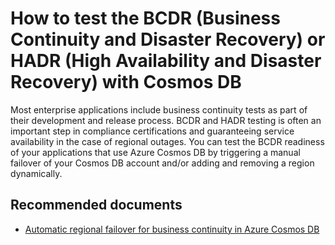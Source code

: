 <properties
	pageTitle="Testing BCDR or HADR with Cosmos DB"
  description="Testing BCDR or HADR with Cosmos DB"
	service="microsoft.documentdb"
	resource="databaseAccounts"
	authors="balaksms"
	displayOrder="80"
	selfHelpType="resource"
	supportTopicIds="32597525"
	resourceTags=""
	productPesIds="15585"
	cloudEnvironments="public"
/>
# How to test the BCDR (Business Continuity and Disaster Recovery) or HADR (High Availability and Disaster Recovery) with Cosmos DB

Most enterprise applications include business continuity tests as part of their development and release process. BCDR and HADR testing 
is often an important step in compliance certifications and guaranteeing service availability in the case of regional outages.
You can test the BCDR readiness of your applications that use Azure Cosmos DB by triggering a manual failover of your Cosmos DB account and/or adding and removing a region dynamically.

## **Recommended documents**

* [Automatic regional failover for business continuity in Azure Cosmos DB](https://docs.microsoft.com/azure/cosmos-db/regional-failover)
